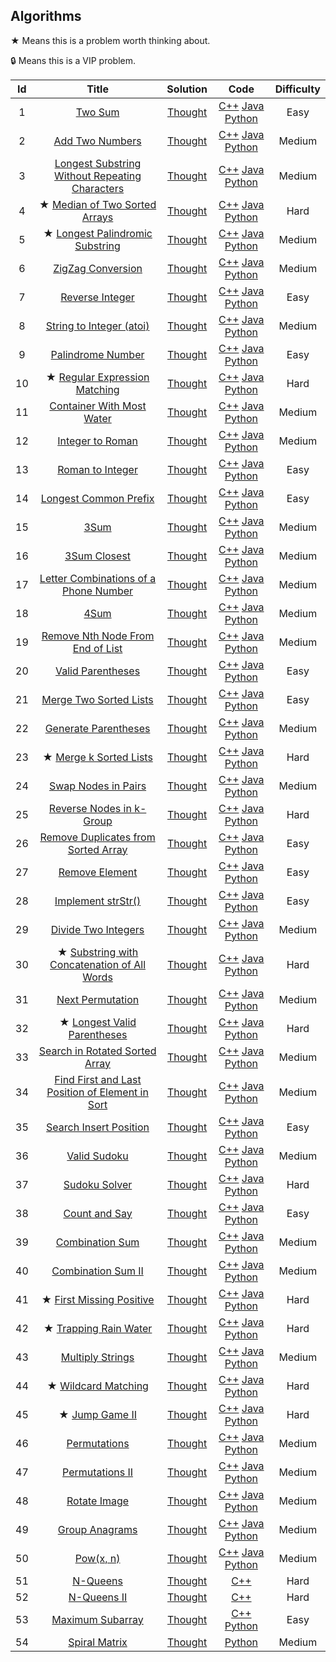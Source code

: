 ## Algorithms

★ Means this is a problem worth thinking about.

🔒 Means this is a VIP problem.

|  Id  |                            Title                             |                           Solution                           |                             Code                             | Difficulty |
| :--: | :----------------------------------------------------------: | :----------------------------------------------------------: | :----------------------------------------------------------: | :--------: |
|  1   |     [ Two Sum](https://leetcode-cn.com/problems/two-sum)     | [Thought](https://github.com/xiaok0707/Leetcode/blob/master/Algorithms/1/solve.md) | [C++](https://github.com/xiaok0707/Leetcode/blob/master/Algorithms/1/solve.cpp)  [Java](https://github.com/xiaok0707/Leetcode/blob/master/Algorithms/1/solve.java)  [Python](https://github.com/xiaok0707/Leetcode/blob/master/Algorithms/1/solve.py) |    Easy    |
|  2   | [Add Two Numbers](https://leetcode-cn.com/problems/add-two-numbers) | [Thought](https://github.com/xiaok0707/Leetcode/blob/master/Algorithms/2/solve.md) | [C++](https://github.com/xiaok0707/Leetcode/blob/master/Algorithms/2/solve.cpp)  [Java](https://github.com/xiaok0707/Leetcode/blob/master/Algorithms/2/solve.java)  [Python](https://github.com/xiaok0707/Leetcode/blob/master/Algorithms/2/solve.py) |   Medium   |
|  3   | [Longest Substring Without Repeating Characters](https://leetcode-cn.com/problems/longest-substring-without-repeating-characters) | [Thought](https://github.com/xiaok0707/Leetcode/blob/master/Algorithms/3/solve.md) | [C++](https://github.com/xiaok0707/Leetcode/blob/master/Algorithms/3/solve.cpp)  [Java](https://github.com/xiaok0707/Leetcode/blob/master/Algorithms/3/solve.java)  [Python](https://github.com/xiaok0707/Leetcode/blob/master/Algorithms/3/solve.py) |   Medium   |
|  4   | ★ [ Median of Two Sorted Arrays](https://leetcode-cn.com/problems/median-of-two-sorted-arrays) | [Thought](https://github.com/xiaok0707/Leetcode/blob/master/Algorithms/4/solve.md) | [C++](https://github.com/xiaok0707/Leetcode/blob/master/Algorithms/4/solve.cpp)  [Java](https://github.com/xiaok0707/Leetcode/blob/master/Algorithms/4/solve.java)  [Python](https://github.com/xiaok0707/Leetcode/blob/master/Algorithms/4/solve.py) |    Hard    |
|  5   | ★ [ Longest Palindromic Substring](https://leetcode-cn.com/problems/longest-palindromic-substring) | [Thought](https://github.com/xiaok0707/Leetcode/blob/master/Algorithms/5/solve.md) | [C++](https://github.com/xiaok0707/Leetcode/blob/master/Algorithms/5/solve.cpp)  [Java](https://github.com/xiaok0707/Leetcode/blob/master/Algorithms/5/solve.java)  [Python](https://github.com/xiaok0707/Leetcode/blob/master/Algorithms/5/solve.py) |   Medium   |
|  6   | [ZigZag Conversion](https://leetcode-cn.com/problems/zigzag-conversion) | [Thought](https://github.com/xiaok0707/Leetcode/blob/master/Algorithms/6/solve.md) | [C++](https://github.com/xiaok0707/Leetcode/blob/master/Algorithms/6/solve.cpp)  [Java](https://github.com/xiaok0707/Leetcode/blob/master/Algorithms/6/solve.java)  [Python](https://github.com/xiaok0707/Leetcode/blob/master/Algorithms/6/solve.py) |   Medium   |
|  7   | [ Reverse Integer](https://leetcode-cn.com/problems/reverse-integer) | [Thought](https://github.com/xiaok0707/Leetcode/blob/master/Algorithms/7/solve.md) | [C++](https://github.com/xiaok0707/Leetcode/blob/master/Algorithms/7/solve.cpp)  [Java](https://github.com/xiaok0707/Leetcode/blob/master/Algorithms/7/solve.java)  [Python](https://github.com/xiaok0707/Leetcode/blob/master/Algorithms/7/solve.py) |    Easy    |
|  8   | [ String to Integer (atoi)](https://leetcode-cn.com/problems/string-to-integer-atoi) | [Thought](https://github.com/xiaok0707/Leetcode/blob/master/Algorithms/8/solve.md) | [C++](https://github.com/xiaok0707/Leetcode/blob/master/Algorithms/8/solve.cpp)  [Java](https://github.com/xiaok0707/Leetcode/blob/master/Algorithms/8/solve.java)  [Python](https://github.com/xiaok0707/Leetcode/blob/master/Algorithms/8/solve.py) |   Medium   |
|  9   | [ Palindrome Number](https://leetcode-cn.com/problems/palindrome-number) | [Thought](https://github.com/xiaok0707/Leetcode/blob/master/Algorithms/9/solve.md) | [C++](https://github.com/xiaok0707/Leetcode/blob/master/Algorithms/9/solve.cpp)  [Java](https://github.com/xiaok0707/Leetcode/blob/master/Algorithms/9/solve.java)  [Python](https://github.com/xiaok0707/Leetcode/blob/master/Algorithms/9/solve.py) |    Easy    |
|  10  | ★ [ Regular Expression Matching](https://leetcode-cn.com/problems/regular-expression-matching) | [Thought](https://github.com/xiaok0707/Leetcode/blob/master/Algorithms/10/solve.md) | [C++](https://github.com/xiaok0707/Leetcode/blob/master/Algorithms/10/solve.cpp)  [Java](https://github.com/xiaok0707/Leetcode/blob/master/Algorithms/10/solve.java)  [Python](https://github.com/xiaok0707/Leetcode/blob/master/Algorithms/10/solve.py) |    Hard    |
|  11  | [Container With Most Water](https://leetcode-cn.com/problems/container-with-most-water) | [Thought](https://github.com/xiaok0707/Leetcode/blob/master/Algorithms/11/solve.md) | [C++](https://github.com/xiaok0707/Leetcode/blob/master/Algorithms/11/solve.cpp)  [Java](https://github.com/xiaok0707/Leetcode/blob/master/Algorithms/11/solve.java)  [Python](https://github.com/xiaok0707/Leetcode/blob/master/Algorithms/11/solve.py) |   Medium   |
|  12  | [ Integer to Roman](https://leetcode-cn.com/problems/integer-to-roman) | [Thought](https://github.com/xiaok0707/Leetcode/blob/master/Algorithms/12/solve.md) | [C++](https://github.com/xiaok0707/Leetcode/blob/master/Algorithms/12/solve.cpp)  [Java](https://github.com/xiaok0707/Leetcode/blob/master/Algorithms/12/solve.java)  [Python](https://github.com/xiaok0707/Leetcode/blob/master/Algorithms/12/solve.py) |   Medium   |
|  13  | [Roman to Integer](https://leetcode-cn.com/problems/roman-to-integer) | [Thought](https://github.com/xiaok0707/Leetcode/blob/master/Algorithms/13/solve.md) | [C++](https://github.com/xiaok0707/Leetcode/blob/master/Algorithms/13/solve.cpp)  [Java](https://github.com/xiaok0707/Leetcode/blob/master/Algorithms/13/solve.java)  [Python](https://github.com/xiaok0707/Leetcode/blob/master/Algorithms/13/solve.py) |    Easy    |
|  14  | [ Longest Common Prefix](https://leetcode-cn.com/problems/longest-common-prefix) | [Thought](https://github.com/xiaok0707/Leetcode/blob/master/Algorithms/14/solve.md) | [C++](https://github.com/xiaok0707/Leetcode/blob/master/Algorithms/14/solve.cpp)  [Java](https://github.com/xiaok0707/Leetcode/blob/master/Algorithms/14/solve.java)  [Python](https://github.com/xiaok0707/Leetcode/blob/master/Algorithms/14/solve.py) |    Easy    |
|  15  |        [3Sum](https://leetcode-cn.com/problems/3sum)         | [Thought](https://github.com/xiaok0707/Leetcode/blob/master/Algorithms/15/solve.md) | [C++](https://github.com/xiaok0707/Leetcode/blob/master/Algorithms/15/solve.cpp)  [Java](https://github.com/xiaok0707/Leetcode/blob/master/Algorithms/15/solve.java)  [Python](https://github.com/xiaok0707/Leetcode/blob/master/Algorithms/15/solve.py) |   Medium   |
|  16  | [ 3Sum Closest](https://leetcode-cn.com/problems/3sum-closest) | [Thought](https://github.com/xiaok0707/Leetcode/blob/master/Algorithms/16/solve.md) | [C++](https://github.com/xiaok0707/Leetcode/blob/master/Algorithms/16/solve.cpp)  [Java](https://github.com/xiaok0707/Leetcode/blob/master/Algorithms/16/solve.java)  [Python](https://github.com/xiaok0707/Leetcode/blob/master/Algorithms/16/solve.py) |   Medium   |
|  17  | [ Letter Combinations of a Phone Number](https://leetcode-cn.com/problems/letter-combinations-of-a-phone-number) | [Thought](https://github.com/xiaok0707/Leetcode/blob/master/Algorithms/17/solve.md) | [C++](https://github.com/xiaok0707/Leetcode/blob/master/Algorithms/17/solve.cpp)  [Java](https://github.com/xiaok0707/Leetcode/blob/master/Algorithms/17/solve.java)  [Python](https://github.com/xiaok0707/Leetcode/blob/master/Algorithms/17/solve.py) |   Medium   |
|  18  |        [4Sum](https://leetcode-cn.com/problems/4sum)         | [Thought](https://github.com/xiaok0707/Leetcode/blob/master/Algorithms/18/solve.md) | [C++](https://github.com/xiaok0707/Leetcode/blob/master/Algorithms/18/solve.cpp)  [Java](https://github.com/xiaok0707/Leetcode/blob/master/Algorithms/18/solve.java)  [Python](https://github.com/xiaok0707/Leetcode/blob/master/Algorithms/18/solve.py) |   Medium   |
|  19  | [Remove Nth Node From End of List](https://leetcode-cn.com/problems/remove-nth-node-from-end-of-list) | [Thought](https://github.com/xiaok0707/Leetcode/blob/master/Algorithms/19/solve.md) | [C++](https://github.com/xiaok0707/Leetcode/blob/master/Algorithms/19/solve.cpp)  [Java](https://github.com/xiaok0707/Leetcode/blob/master/Algorithms/19/solve.java)  [Python](https://github.com/xiaok0707/Leetcode/blob/master/Algorithms/19/solve.py) |   Medium   |
|  20  | [ Valid Parentheses](https://leetcode-cn.com/problems/valid-parentheses) | [Thought](https://github.com/xiaok0707/Leetcode/blob/master/Algorithms/20/solve.md) | [C++](https://github.com/xiaok0707/Leetcode/blob/master/Algorithms/20/solve.cpp)  [Java](https://github.com/xiaok0707/Leetcode/blob/master/Algorithms/20/solve.java)  [Python](https://github.com/xiaok0707/Leetcode/blob/master/Algorithms/20/solve.py) |    Easy    |
|  21  | [ Merge Two Sorted Lists](https://leetcode-cn.com/problems/merge-two-sorted-lists) | [Thought](https://github.com/xiaok0707/Leetcode/blob/master/Algorithms/21/solve.md) | [C++](https://github.com/xiaok0707/Leetcode/blob/master/Algorithms/21/solve.cpp)  [Java](https://github.com/xiaok0707/Leetcode/blob/master/Algorithms/21/solve.java)  [Python](https://github.com/xiaok0707/Leetcode/blob/master/Algorithms/21/solve.py) |    Easy    |
|  22  | [ Generate Parentheses](https://leetcode-cn.com/problems/generate-parentheses) | [Thought](https://github.com/xiaok0707/Leetcode/blob/master/Algorithms/22/solve.md) | [C++](https://github.com/xiaok0707/Leetcode/blob/master/Algorithms/22/solve.cpp)  [Java](https://github.com/xiaok0707/Leetcode/blob/master/Algorithms/22/solve.java)  [Python](https://github.com/xiaok0707/Leetcode/blob/master/Algorithms/22/solve.py) |   Medium   |
|  23  | ★ [ Merge k Sorted Lists](https://leetcode-cn.com/problems/merge-k-sorted-lists) | [Thought](https://github.com/xiaok0707/Leetcode/blob/master/Algorithms/23/solve.md) | [C++](https://github.com/xiaok0707/Leetcode/blob/master/Algorithms/23/solve.cpp)  [Java](https://github.com/xiaok0707/Leetcode/blob/master/Algorithms/23/solve.java)  [Python](https://github.com/xiaok0707/Leetcode/blob/master/Algorithms/23/solve.py) |    Hard    |
|  24  | [Swap Nodes in Pairs](https://leetcode-cn.com/problems/swap-nodes-in-pairs) | [Thought](https://github.com/xiaok0707/Leetcode/blob/master/Algorithms/24/solve.md) | [C++](https://github.com/xiaok0707/Leetcode/blob/master/Algorithms/24/solve.cpp)  [Java](https://github.com/xiaok0707/Leetcode/blob/master/Algorithms/24/solve.java)  [Python](https://github.com/xiaok0707/Leetcode/blob/master/Algorithms/24/solve.py) |   Medium   |
|  25  | [ Reverse Nodes in k-Group](https://leetcode-cn.com/problems/reverse-nodes-in-k-group) | [Thought](https://github.com/xiaok0707/Leetcode/blob/master/Algorithms/25/solve.md) | [C++](https://github.com/xiaok0707/Leetcode/blob/master/Algorithms/25/solve.cpp)  [Java](https://github.com/xiaok0707/Leetcode/blob/master/Algorithms/25/solve.java)  [Python](https://github.com/xiaok0707/Leetcode/blob/master/Algorithms/25/solve.py) |    Hard    |
|  26  | [Remove Duplicates from Sorted Array](https://leetcode-cn.com/problems/remove-duplicates-from-sorted-array) | [Thought](https://github.com/xiaok0707/Leetcode/blob/master/Algorithms/26/solve.md) | [C++](https://github.com/xiaok0707/Leetcode/blob/master/Algorithms/26/solve.cpp)  [Java](https://github.com/xiaok0707/Leetcode/blob/master/Algorithms/26/solve.java)  [Python](https://github.com/xiaok0707/Leetcode/blob/master/Algorithms/26/solve.py) |    Easy    |
|  27  | [Remove Element](https://leetcode-cn.com/problems/remove-element) | [Thought](https://github.com/xiaok0707/Leetcode/blob/master/Algorithms/27/solve.md) | [C++](https://github.com/xiaok0707/Leetcode/blob/master/Algorithms/27/solve.cpp)  [Java](https://github.com/xiaok0707/Leetcode/blob/master/Algorithms/27/solve.java)  [Python](https://github.com/xiaok0707/Leetcode/blob/master/Algorithms/27/solve.py) |    Easy    |
|  28  | [ Implement strStr()](https://leetcode-cn.com/problems/implement-strstr) | [Thought](https://github.com/xiaok0707/Leetcode/blob/master/Algorithms/28/solve.md) | [C++](https://github.com/xiaok0707/Leetcode/blob/master/Algorithms/28/solve.cpp)  [Java](https://github.com/xiaok0707/Leetcode/blob/master/Algorithms/28/solve.java)  [Python](https://github.com/xiaok0707/Leetcode/blob/master/Algorithms/28/solve.py) |    Easy    |
|  29  | [Divide Two Integers](https://leetcode-cn.com/problems/divide-two-integers) | [Thought](https://github.com/xiaok0707/Leetcode/blob/master/Algorithms/29/solve.md) | [C++](https://github.com/xiaok0707/Leetcode/blob/master/Algorithms/29/solve.cpp)  [Java](https://github.com/xiaok0707/Leetcode/blob/master/Algorithms/29/solve.java)  [Python](https://github.com/xiaok0707/Leetcode/blob/master/Algorithms/29/solve.py) |   Medium   |
|  30  | ★ [ Substring with Concatenation of All Words](https://leetcode-cn.com/problems/substring-with-concatenation-of-all-words) | [Thought](https://github.com/xiaok0707/Leetcode/blob/master/Algorithms/30/solve.md) | [C++](https://github.com/xiaok0707/Leetcode/blob/master/Algorithms/30/solve.cpp)  [Java](https://github.com/xiaok0707/Leetcode/blob/master/Algorithms/30/solve.java)  [Python](https://github.com/xiaok0707/Leetcode/blob/master/Algorithms/30/solve.py) |    Hard    |
|  31  | [ Next Permutation](https://leetcode-cn.com/problems/next-permutation) | [Thought](https://github.com/xiaok0707/Leetcode/blob/master/Algorithms/31/solve.md) | [C++](https://github.com/xiaok0707/Leetcode/blob/master/Algorithms/31/solve.cpp)  [Java](https://github.com/xiaok0707/Leetcode/blob/master/Algorithms/31/solve.java)  [Python](https://github.com/xiaok0707/Leetcode/blob/master/Algorithms/31/solve.py) |   Medium   |
|  32  | ★ [ Longest Valid Parentheses](https://leetcode-cn.com/problems/longest-valid-parentheses) | [Thought](https://github.com/xiaok0707/Leetcode/blob/master/Algorithms/32/solve.md) | [C++](https://github.com/xiaok0707/Leetcode/blob/master/Algorithms/32/solve.cpp)  [Java](https://github.com/xiaok0707/Leetcode/blob/master/Algorithms/32/solve.java)  [Python](https://github.com/xiaok0707/Leetcode/blob/master/Algorithms/32/solve.py) |    Hard    |
|  33  | [ Search in Rotated Sorted Array](https://leetcode-cn.com/problems/search-in-rotated-sorted-array) | [Thought](https://github.com/xiaok0707/Leetcode/blob/master/Algorithms/33/solve.md) | [C++](https://github.com/xiaok0707/Leetcode/blob/master/Algorithms/33/solve.cpp)  [Java](https://github.com/xiaok0707/Leetcode/blob/master/Algorithms/33/solve.java)  [Python](https://github.com/xiaok0707/Leetcode/blob/master/Algorithms/33/solve.py) |   Medium   |
|  34  | [ Find First and Last Position of Element in Sort](https://leetcode-cn.com/problems/find-first-and-last-position-of-element-in-sorted-array) | [Thought](https://github.com/xiaok0707/Leetcode/blob/master/Algorithms/34/solve.md) | [C++](https://github.com/xiaok0707/Leetcode/blob/master/Algorithms/34/solve.cpp)  [Java](https://github.com/xiaok0707/Leetcode/blob/master/Algorithms/34/solve.java)  [Python](https://github.com/xiaok0707/Leetcode/blob/master/Algorithms/34/solve.py) |   Medium   |
|  35  | [ Search Insert Position](https://leetcode-cn.com/problems/search-insert-position) | [Thought](https://github.com/xiaok0707/Leetcode/blob/master/Algorithms/35/solve.md) | [C++](https://github.com/xiaok0707/Leetcode/blob/master/Algorithms/35/solve.cpp)  [Java](https://github.com/xiaok0707/Leetcode/blob/master/Algorithms/35/solve.java)  [Python](https://github.com/xiaok0707/Leetcode/blob/master/Algorithms/35/solve.py) |    Easy    |
|  36  | [ Valid Sudoku](https://leetcode-cn.com/problems/valid-sudoku) | [Thought](https://github.com/xiaok0707/Leetcode/blob/master/Algorithms/36/solve.md) | [C++](https://github.com/xiaok0707/Leetcode/blob/master/Algorithms/36/solve.cpp)  [Java](https://github.com/xiaok0707/Leetcode/blob/master/Algorithms/36/solve.java)  [Python](https://github.com/xiaok0707/Leetcode/blob/master/Algorithms/36/solve.py) |   Medium   |
|  37  | [ Sudoku Solver](https://leetcode-cn.com/problems/sudoku-solver) | [Thought](https://github.com/xiaok0707/Leetcode/blob/master/Algorithms/37/solve.md) | [C++](https://github.com/xiaok0707/Leetcode/blob/master/Algorithms/37/solve.cpp)  [Java](https://github.com/xiaok0707/Leetcode/blob/master/Algorithms/37/solve.java)  [Python](https://github.com/xiaok0707/Leetcode/blob/master/Algorithms/37/solve.py) |    Hard    |
|  38  | [ Count and Say](https://leetcode-cn.com/problems/count-and-say) | [Thought](https://github.com/xiaok0707/Leetcode/blob/master/Algorithms/38/solve.md) | [C++](https://github.com/xiaok0707/Leetcode/blob/master/Algorithms/38/solve.cpp)  [Java](https://github.com/xiaok0707/Leetcode/blob/master/Algorithms/38/solve.java)  [Python](https://github.com/xiaok0707/Leetcode/blob/master/Algorithms/38/solve.py) |    Easy    |
|  39  | [ Combination Sum](https://leetcode-cn.com/problems/combination-sum) | [Thought](https://github.com/xiaok0707/Leetcode/blob/master/Algorithms/39/solve.md) | [C++](https://github.com/xiaok0707/Leetcode/blob/master/Algorithms/39/solve.cpp)  [Java](https://github.com/xiaok0707/Leetcode/blob/master/Algorithms/39/solve.java)  [Python](https://github.com/xiaok0707/Leetcode/blob/master/Algorithms/39/solve.py) |   Medium   |
|  40  | [ Combination Sum II](https://leetcode-cn.com/problems/combination-sum-ii) | [Thought](https://github.com/xiaok0707/Leetcode/blob/master/Algorithms/40/solve.md) | [C++](https://github.com/xiaok0707/Leetcode/blob/master/Algorithms/40/solve.cpp)  [Java](https://github.com/xiaok0707/Leetcode/blob/master/Algorithms/40/solve.java)  [Python](https://github.com/xiaok0707/Leetcode/blob/master/Algorithms/40/solve.py) |   Medium   |
|  41  | ★ [ First Missing Positive](https://leetcode-cn.com/problems/first-missing-positive) | [Thought](https://github.com/xiaok0707/Leetcode/blob/master/Algorithms/41/solve.md) | [C++](https://github.com/xiaok0707/Leetcode/blob/master/Algorithms/41/solve.cpp)  [Java](https://github.com/xiaok0707/Leetcode/blob/master/Algorithms/41/solve.java)  [Python](https://github.com/xiaok0707/Leetcode/blob/master/Algorithms/41/solve.py) |    Hard    |
|  42  | ★ [ Trapping Rain Water](https://leetcode-cn.com/problems/trapping-rain-water) | [Thought](https://github.com/xiaok0707/Leetcode/blob/master/Algorithms/42/solve.md) | [C++](https://github.com/xiaok0707/Leetcode/blob/master/Algorithms/42/solve.cpp)  [Java](https://github.com/xiaok0707/Leetcode/blob/master/Algorithms/42/solve.java)  [Python](https://github.com/xiaok0707/Leetcode/blob/master/Algorithms/42/solve.py) |    Hard    |
|  43  | [ Multiply Strings](https://leetcode-cn.com/problems/multiply-strings) | [Thought](https://github.com/xiaok0707/Leetcode/blob/master/Algorithms/43/solve.md) | [C++](https://github.com/xiaok0707/Leetcode/blob/master/Algorithms/43/solve.cpp)  [Java](https://github.com/xiaok0707/Leetcode/blob/master/Algorithms/43/solve.java)  [Python](https://github.com/xiaok0707/Leetcode/blob/master/Algorithms/43/solve.py) |   Medium   |
|  44  | ★ [ Wildcard Matching](https://leetcode-cn.com/problems/wildcard-matching) | [Thought](https://github.com/xiaok0707/Leetcode/blob/master/Algorithms/44/solve.md) | [C++](https://github.com/xiaok0707/Leetcode/blob/master/Algorithms/44/solve.cpp)  [Java](https://github.com/xiaok0707/Leetcode/blob/master/Algorithms/44/solve.java)  [Python](https://github.com/xiaok0707/Leetcode/blob/master/Algorithms/44/solve.py) |    Hard    |
|  45  | ★ [ Jump Game II](https://leetcode-cn.com/problems/jump-game-ii) | [Thought](https://github.com/xiaok0707/Leetcode/blob/master/Algorithms/45/solve.md) | [C++](https://github.com/xiaok0707/Leetcode/blob/master/Algorithms/45/solve.cpp)  [Java](https://github.com/xiaok0707/Leetcode/blob/master/Algorithms/45/solve.java)  [Python](https://github.com/xiaok0707/Leetcode/blob/master/Algorithms/45/solve.py) |    Hard    |
|  46  | [ Permutations](https://leetcode-cn.com/problems/permutations) | [Thought](https://github.com/xiaok0707/Leetcode/blob/master/Algorithms/46/solve.md) | [C++](https://github.com/xiaok0707/Leetcode/blob/master/Algorithms/46/solve.cpp)  [Java](https://github.com/xiaok0707/Leetcode/blob/master/Algorithms/46/solve.java)  [Python](https://github.com/xiaok0707/Leetcode/blob/master/Algorithms/46/solve.py) |   Medium   |
|  47  | [ Permutations II](https://leetcode-cn.com/problems/permutations-ii) | [Thought](https://github.com/xiaok0707/Leetcode/blob/master/Algorithms/47/solve.md) | [C++](https://github.com/xiaok0707/Leetcode/blob/master/Algorithms/47/solve.cpp)  [Java](https://github.com/xiaok0707/Leetcode/blob/master/Algorithms/47/solve.java)  [Python](https://github.com/xiaok0707/Leetcode/blob/master/Algorithms/47/solve.py) |   Medium   |
|  48  | [ Rotate Image](https://leetcode-cn.com/problems/rotate-image) | [Thought](https://github.com/xiaok0707/Leetcode/blob/master/Algorithms/48/solve.md) | [C++](https://github.com/xiaok0707/Leetcode/blob/master/Algorithms/48/solve.cpp)  [Java](https://github.com/xiaok0707/Leetcode/blob/master/Algorithms/48/solve.java)  [Python](https://github.com/xiaok0707/Leetcode/blob/master/Algorithms/48/solve.py) |   Medium   |
|  49  | [ Group Anagrams](https://leetcode-cn.com/problems/group-anagrams) | [Thought](https://github.com/xiaok0707/Leetcode/blob/master/Algorithms/49/solve.md) | [C++](https://github.com/xiaok0707/Leetcode/blob/master/Algorithms/49/solve.cpp)  [Java](https://github.com/xiaok0707/Leetcode/blob/master/Algorithms/49/solve.java)  [Python](https://github.com/xiaok0707/Leetcode/blob/master/Algorithms/49/solve.py) |   Medium   |
|  50  |    [ Pow(x, n)](https://leetcode-cn.com/problems/powx-n)     | [Thought](https://github.com/xiaok0707/Leetcode/blob/master/Algorithms/50/solve.md) | [C++](https://github.com/xiaok0707/Leetcode/blob/master/Algorithms/50/solve.cpp)  [Java](https://github.com/xiaok0707/Leetcode/blob/master/Algorithms/50/solve.java)  [Python](https://github.com/xiaok0707/Leetcode/blob/master/Algorithms/50/solve.py) |   Medium   |
|  51  |    [N-Queens](https://leetcode-cn.com/problems/n-queens)     | [Thought](https://github.com/xiaok0707/Leetcode/blob/master/Algorithms/51/solve.md) | [C++](https://github.com/xiaok0707/Leetcode/blob/master/Algorithms/51/solve.cpp) |    Hard    |
|  52  | [N-Queens II](https://leetcode-cn.com/problems/n-queens-ii)  | [Thought](https://github.com/xiaok0707/Leetcode/blob/master/Algorithms/52/solve.md) | [C++](https://github.com/xiaok0707/Leetcode/blob/master/Algorithms/52/solve.cpp) |    Hard    |
|  53  | [ Maximum Subarray](https://leetcode-cn.com/problems/maximum-subarray) | [Thought](https://github.com/xiaok0707/Leetcode/blob/master/Algorithms/53/solve.md) | [C++](https://github.com/xiaok0707/Leetcode/blob/master/Algorithms/53/solve.cpp)  [Python](https://github.com/xiaok0707/Leetcode/blob/master/Algorithms/53/solve.py) |    Easy    |
|  54  | [ Spiral Matrix](https://leetcode-cn.com/problems/spiral-matrix) | [Thought](https://github.com/xiaok0707/Leetcode/blob/master/Algorithms/54/solve.md) | [Python](https://github.com/xiaok0707/Leetcode/blob/master/Algorithms/54/solve.py) |   Medium   |
